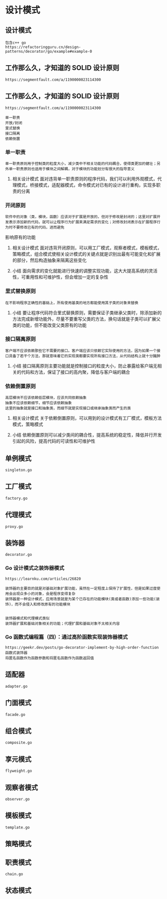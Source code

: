 # 设计模式


## 设计模式
    包含c++ go 
    https://refactoringguru.cn/design-patterns/decorator/go/example#example-0

## 工作那么久，才知道的 SOLID 设计原则
    https://segmentfault.com/a/1190000023114300

## 工作那么久，才知道的 SOLID 设计原则
    https://segmentfault.com/a/1190000023114300

    单一职责
    开放/封闭
    里式替换
    接口隔离
    依赖倒置

### 单一职责
    单一职责原则用于控制类的粒度大小，减少类中不相关功能的代码耦合，使得类更加的健壮；另外单一职责原则也适用于模块之间解耦，对于模块的功能划分有很大的指导意义

1. 相关设计模式
    面对违背单一职责原则的程序代码，我们可以利用外观模式，代理模式，桥接模式，适配器模式，命令模式对已有的设计进行重构，实现多职责的分离

### 开闭原则
    软件中的对象（类，模块，函数）应该对于扩展是开放的，但对于修改是封闭的；这里对扩展开发表示添加新的代码，就可以让程序行为扩展来满足需求的变化；对修改封闭表示在扩展程序行为时不要修改已有的代码，进而避免
影响原有的功能

1. 相关设计模式
    面对违背开闭原则，可以用工厂模式，观察者模式，模板模式，策略模式，组合模式使相关设计模式的关键点就是识别出最有可能变化和扩展的部分，然后构造抽象来隔离这些变化

1. 小结
    面向需求的变化就能进行快速的调整实现功能，这大大提高系统的灵活性，可重用性和可维护性，但会增加一定的复杂性

### 里式替换原则
    在不影响程序正确性的基础上，所有使用基类的地方都能使用其子类的对象来替换

1. 小结
    要让程序代码符合里式替换原则，需要保证子类继承父类时，除添加新的方法完成新增功能外，尽量不要重写父类的方法，换句话就是子类可以扩展父类的功能，但不能改变父类原有的功能

### 接口隔离原则
    客户端不应该依赖那些它不需要的接口。客户端应该只依赖它实际使用的方法，因为如果一个接口具备了若干个方法，那就意味着它的实现类都要实现所有接口方法，从代码结构上就十分臃肿

1. 小结
    接口隔离原则主要功能就是控制接口的粒度大小，防止暴露给客户端无相关的代码和方法，保证了接口的高内聚，降低与客户端的耦合

### 依赖倒置原则
    高层模块不应该依赖低层模块，应该共同依赖抽象
    抽象不应该依赖细节，细节应该依赖抽象
    这里的抽象就是接口和抽象类，而细节就是实现接口或继承抽象类而产生的类

1. 相关设计模式
    关于依赖倒置原则，可以用到的设计模式有工厂模式，模板方法模式，策略模式

1. 小结
    依赖倒置原则可以减少类间的耦合性，提高系统的稳定性，降低并行开发引起的风险，提高代码的可读性和可维护性

## 单例模式
    singleton.go

## 工厂模式
    factory.go

## 代理模式
    proxy.go

## 装饰器
    decorator.go

### Go 设计模式之装饰器模式
    https://learnku.com/articles/26820

    装饰器的主要目的就是对基础对象扩展功能，虽然在一定程度上保持了扩展性，但是如果过度使用会出现众多小的对象，会是程序变得复杂
    装饰器是一种设计模式，应用场景就是为某个已存在的功能模块(类或者函数)添加一些功能(装饰)，而不会侵入和修改原有的功能模块


    装饰器模式和代理模式类似
    装饰器扩展和基础对象相关的功能；代理扩展和基础对象不太相关内容

### Go 函数式编程篇（四）：通过高阶函数实现装饰器模式
    https://geekr.dev/posts/go-decorator-implement-by-high-order-function
    函数式装饰器
    将匿名函数作为函数参数和将匿名函数作为函数返回值 

## 适配器
    adapter.go

## 门面模式
    facade.go

## 组合模式
    composite.go

## 享元模式
    flyweight.go


## 观察者模式
    observer.go

## 模板模式
    template.go

## 策略模式

## 职责模式
    chain.go

## 状态模式
